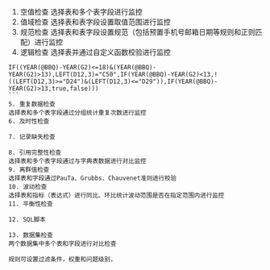 1. 空值检查
选择表和多个表字段进行监控
2. 值域检查
选择表和表字段设置取值范围进行监控
3. 规范检查
选择表和表字段设置规范（包括预置手机号邮箱日期等规则和正则匹配）进行监控
4. 逻辑检查
选择表并通过自定义函数校验进行监控
````
IF((YEAR(@BBQ)-YEAR(G2)<=18)&(YEAR(@BBQ)-YEAR(G2)>13),LEFT(D12,3)="C50",IF(YEAR(@BBQ)-YEAR(G2)<13,!((LEFT(D12,3)>="D24")&(LEFT(D12,3)<="D29")),IF(YEAR(@BBQ)-YEAR(G2)>13,true,false)))
```
5. 重复数据检查
选择表和多个表字段通过分组统计重复次数进行监控
6. 及时性检查

7. 记录缺失检查

8. 引用完整性检查
选择表和多个表字段通过与字典表数据进行对比监控
9. 离群值检查
选择表和字段通过PauTa、Grubbs、Chauvenet准则进行校验
10. 波动检查
选择表和指标（表达式）进行同比、环比统计波动范围是否在指定范围内进行监控
11. 平衡性检查

12. SQL脚本

13. 数据集检查
两个数据集中多个表和字段进行对比检查

规则可设置过滤条件，权重和问题级别，